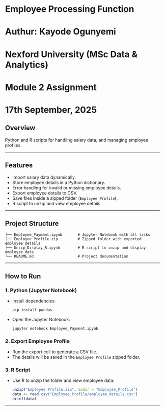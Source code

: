 # Employee Processing Function
# Authur: Kayode Ogunyemi 
# Nexford University (MSc Data & Analytics)
# Module 2 Assignment 
# 17th September, 2025



## Overview
Python and R scripts for handling salary data, and managing employee profiles.

---

## Features
- Import salary data dynamically.
- Store employee details in a Python dictionary.
- Error handling for invalid or missing employee details.
- Export employee details to CSV.
- Save files inside a zipped folder (`Employee Profile`).
- R script to unzip and view employee details.

---

## Project Structure
```
├── Employee_Payment.ipynb       # Jupyter Notebook with all tasks
├── Employee Profile.zip         # Zipped folder with exported employee details
├── Unzip_Display_R.ipynb        # R script to unzip and display employee data
└── README.md                    # Project documentation
```

---

## How to Run

### 1. Python (Jupyter Notebook)
- Install dependencies:
  ```bash
  pip install pandas
  ```
- Open the Jupyter Notebook:
  ```bash
  jupyter notebook Employee_Payment.ipynb
  ```

### 2. Export Employee Profile
- Run the export cell to generate a CSV file.
- The details will be saved in the `Employee Profile` zipped folder.

### 3. R Script
- Use R to unzip the folder and view employee data:
  ```R
  unzip("Employee Profile.zip", exdir = "Employee_Profile")
  data <- read.csv("Employee_Profile/employee_details.csv")
  print(data)
  ```

---
